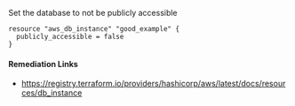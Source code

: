 
Set the database to not be publicly accessible

```hcl
resource "aws_db_instance" "good_example" {
  publicly_accessible = false
}
```

#### Remediation Links
 - https://registry.terraform.io/providers/hashicorp/aws/latest/docs/resources/db_instance
        